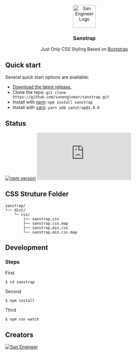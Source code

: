 <p align="center">
  <a href="https://sanengineer.com/">
    <img src="https://www.sanengineer.com/content/images/size/w100/2020/09/San-Engineer-Logo@2x.png" alt="San Engineer Logo" width="72" height="72">
  </a>
</p>

<h3 align="center">Sanstrap</h3>

<p align="center">
  Just Only CSS Styling Based on
  <a href="https://github.com/twbs/bootstrap">Bootstrap</a>
  <br/>
   
</p>

## Quick start

Several quick start options are available:

- [Download the latest release.](#)
- Clone the repo: `git clone https://github.com/sanengineer/sanstrap.git`
- Install with [npm](https://www.npmjs.com/): `npm install sanstrap`
- Install with [yarn](https://yarnpkg.com/): `yarn add sanstrap@1.0.0`

## Status

[![npm version](https://img.shields.io/npm/v/sanstrap)](https://www.npmjs.com/package/sanstrap)
[![CSS gzip size](https://img.badgesize.io/sanengineer/sanstrap/dist/css/sanstrap.min.css?compression=gzip&label=CSS%20gzip%20size)](https://github.com/sanengineer/sanstrap/blob/master/dist/css/sanstrap.min.css)

## CSS Struture Folder

```text
sanstrap/
└── dist/
    └─ css/
        ├── sanstrap.css
        ├── sanstrap.css.map
        ├── sanstrap.min.css
        └── sanstrap.min.css.map
```

## Development

### Steps

First

    $ cd sanstrap

Second

    $ npm install

Third

    $ npm run watch

## Creators

[![San Engineer](https://avatars0.githubusercontent.com/u/48153104?s=80&u=ea1b32371ce540aefaf3ea149efeab5548edde95&v=4)](https://github.com/sanengineer)
